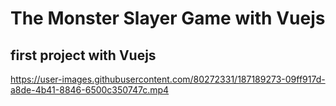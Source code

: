 # The Monster Slayer Game with Vuejs
## first project with Vuejs


https://user-images.githubusercontent.com/80272331/187189273-09ff917d-a8de-4b41-8846-6500c350747c.mp4

